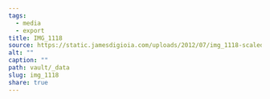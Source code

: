 ```yaml
---
tags:
  - media
  - export
title: IMG_1118
source: https://static.jamesdigioia.com/uploads/2012/07/img_1118-scaled.jpg
alt: ""
caption: ""
path: vault/_data
slug: img_1118
share: true
---
```

